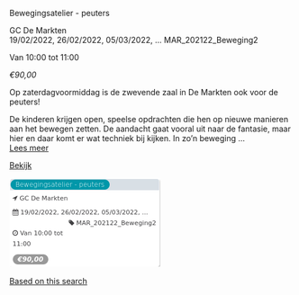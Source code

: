 Bewegingsatelier - peuters

GC De Markten  
19/02/2022, 26/02/2022, 05/03/2022, ... MAR\_202122\_Beweging2  

Van 10:00 tot 11:00

*€90,00*

  

Op zaterdagvoormiddag is de zwevende zaal in De Markten ook voor de peuters!  
  
De kinderen krijgen open, speelse opdrachten die hen op nieuwe manieren aan het bewegen zetten. De aandacht gaat vooral uit naar de fantasie, maar hier en daar komt er wat techniek bij kijken. In zo’n beweging ...  
[Lees meer](https://tickets.vgc.be/activity/subscribe/MAR_202122_Beweging2)

[Bekijk](https://tickets.vgc.be/activity/subscribe/MAR_202122_Beweging2)

![](72216.png)

[Based on this search](https://tickets.vgc.be/activity/index?&vrijeplaatsen=1&Age%5B%5D=3%2C5&entity=244)
